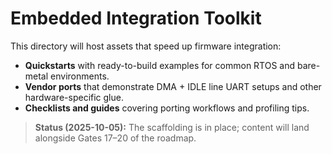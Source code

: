 # Embedded Integration Toolkit

This directory will host assets that speed up firmware integration:

- **Quickstarts** with ready-to-build examples for common RTOS and bare-metal environments.
- **Vendor ports** that demonstrate DMA + IDLE line UART setups and other hardware-specific glue.
- **Checklists and guides** covering porting workflows and profiling tips.

> **Status (2025-10-05):** The scaffolding is in place; content will land alongside Gates 17–20 of the roadmap.
